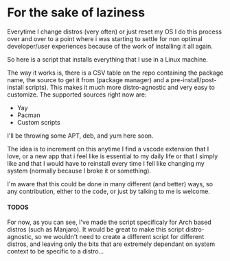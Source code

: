 # For the sake of laziness

Everytime I change distros (very often) or just reset my OS I do this process over and over to a point where i was starting to settle for non optimal developer/user experiences because of the work of installing it all again.

So here is a script that installs everything that I use in a Linux machine.

The way it works is, there is a CSV table on the repo containing the package name, the source to get it from (package manager) and a pre-install/post-install scripts).
This makes it much more distro-agnostic and very easy to customize.
The supported sources right now are:

- Yay
- Pacman
- Custom scripts

I'll be throwing some APT, deb, and yum here soon.

The idea is to increment on this anytime I find a vscode extension that I love, or a new app that i feel like is essential to my daily life or that I simply like and that I would have to reinstall every time I fell like changing my system (normally because I broke it or something).

I'm aware that this could be done in many different (and better) ways, so any contribution, either to the code, or just by talking to me is welcome.

#### TODOS
For now, as you can see, I've made the script specificaly for Arch based distros (such as Manjaro). It would be great to make this script distro-agnostic, so we wouldn't need to create a different script for different distros, and leaving only the bits that are extremely dependant on system context to be specific to a distro... 
